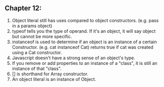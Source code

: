 ## Chapter 12:

1. Object literal still has uses compared to object constructors. (e.g. pass in a params object)
2. typeof tells you the type of operand. If it's an object, it will say object but cannot be more specific.
3. instanceof is used to determine if an object is an instance of a certain Constructor. (e.g. cat instanceof Cat) returns true if cat was created using a Cat constructor.
4. Javascript doesn't have a strong sense of an object's type.
5. If you remove or add properties to an instance of a "class", it is still an instance of that "class".
6. [] is shorthand for Array constructor.
7. An object literal is an instance of Object.


